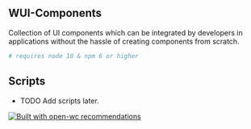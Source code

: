 ## WUI-Components

Collection of UI components which can be integrated by developers in applications without the hassle of creating components from scratch.

```sh
# requires node 10 & npm 6 or higher
```
## Scripts
-   TODO Add scripts later.

[![Built with open-wc recommendations](https://img.shields.io/badge/built%20with-open--wc-blue.svg)](https://github.com/open-wc)